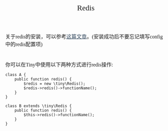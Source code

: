 <div align="center" style="height:50px">
    <font face="Microsoft YaHei UI" size=5>Redis</font>
</div>
<div align="left" style="margin-top:40px">
    <font face="Microsoft YaHei UI" size=3>
    关于redis的安装，可以参考<a style="font-weight: 500;color:#34495e;" href="https://www.jianshu.com/p/36e95b0a6350?utm_source=desktop&utm_medium=timeline">这篇文章</a>。(安装成功后不要忘记填写config中的redis配置项)
    </font>
</div>
<div style="margin-top:40px">
    <font face="Microsoft YaHei UI" size=3>你可以在Tiny中使用以下两种方式进行redis操作:</font>
</div>

    class A {
        public function redis() {
            $redis = new \tiny\Redis();
            $redis->redis()->functionName();
        }       
    }
    
    class B extends \tiny\Redis {
        public function redis() {            
            $this->redis()->functionName();
        } 
    }